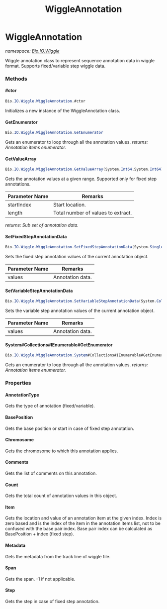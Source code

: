 ﻿---
title: WiggleAnnotation
---

# WiggleAnnotation
_namespace: [Bio.IO.Wiggle](N-Bio.IO.Wiggle.html)_

Wiggle annotation class to represent sequence annotation data in wiggle format.
 Supports fixed/variable step wiggle data.

### Methods

#### #ctor
```csharp
Bio.IO.Wiggle.WiggleAnnotation.#ctor
```
Initializes a new instance of the WiggleAnnotation class.

#### GetEnumerator
```csharp
Bio.IO.Wiggle.WiggleAnnotation.GetEnumerator
```
Gets an enumerator to loop through all the annotation values.
_returns: Annotation items enumerator._

#### GetValueArray
```csharp
Bio.IO.Wiggle.WiggleAnnotation.GetValueArray(System.Int64,System.Int64)
```
Gets the annotation values at a given range.
 Supported only for fixed step annotations.

|Parameter Name|Remarks|
|--------------|-------|
|startIndex|Start location.|
|length|Total number of values to extract.|

_returns: Sub set of annotation data._

#### SetFixedStepAnnotationData
```csharp
Bio.IO.Wiggle.WiggleAnnotation.SetFixedStepAnnotationData(System.Single[])
```
Sets the fixed step annotation values of the current annotation object.

|Parameter Name|Remarks|
|--------------|-------|
|values|Annotation data.|


#### SetVariableStepAnnotationData
```csharp
Bio.IO.Wiggle.WiggleAnnotation.SetVariableStepAnnotationData(System.Collections.Generic.KeyValuePair{System.Int64,System.Single}[])
```
Sets the variable step annotation values of the current annotation object.

|Parameter Name|Remarks|
|--------------|-------|
|values|Annotation data.|


#### System#Collections#IEnumerable#GetEnumerator
```csharp
Bio.IO.Wiggle.WiggleAnnotation.System#Collections#IEnumerable#GetEnumerator
```
Gets an enumerator to loop through all the annotation values.
_returns: Annotation items enumerator._



### Properties

#### AnnotationType
Gets the type of annotation (fixed/variable).
#### BasePosition
Gets the base position or start in case of fixed step annotation.
#### Chromosome
Gets the chromosome to which this annotation applies.
#### Comments
Gets the list of comments on this annotation.
#### Count
Gets the total count of annotation values in this object.
#### Item
Gets the location and value of an annotation item at the given index.
 Index is zero based and is the index of the item in the annotation items list,
 not to be confused with the base pair index.
 Base pair index can be calculated as BasePosition + index (fixed step).
#### Metadata
Gets the metadata from the track line of wiggle file.
#### Span
Gets the span. -1 if not applicable.
#### Step
Gets the step in case of fixed step annotation.

